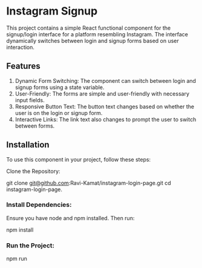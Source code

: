 # Instagram Signup

This project contains a simple React functional component for the signup/login interface for a platform resembling Instagram. The interface dynamically switches between login and signup forms based on user interaction.

## Features

1. Dynamic Form Switching: The component can switch between login and signup forms using a state variable.
2. User-Friendly: The forms are simple and user-friendly with necessary input fields.
3. Responsive Button Text: The button text changes based on whether the user is on the login or signup form.
4. Interactive Links: The link text also changes to prompt the user to switch between forms.

## Installation

To use this component in your project, follow these steps:

Clone the Repository:

git clone git@github.com:Ravi-Kamat/instagram-login-page.git
cd instagram-login-page.

### Install Dependencies:

Ensure you have node and npm installed. Then run:

npm install

### Run the Project:

npm run
